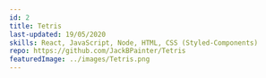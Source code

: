 ```yaml
---
id: 2
title: Tetris
last-updated: 19/05/2020
skills: React, JavaScript, Node, HTML, CSS (Styled-Components)
repo: https://github.com/JackBPainter/Tetris
featuredImage: ../images/Tetris.png
---
```


